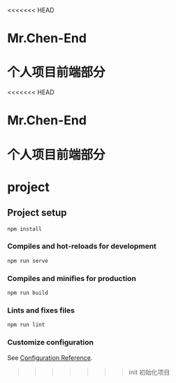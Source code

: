 <<<<<<< HEAD
# Mr.Chen-End
个人项目前端部分
=======
<<<<<<< HEAD
# Mr.Chen-End
个人项目前端部分
=======
# project

## Project setup
```
npm install
```

### Compiles and hot-reloads for development
```
npm run serve
```

### Compiles and minifies for production
```
npm run build
```

### Lints and fixes files
```
npm run lint
```

### Customize configuration
See [Configuration Reference](https://cli.vuejs.org/config/).
>>>>>>> init
>>>>>>> 初始化项目
